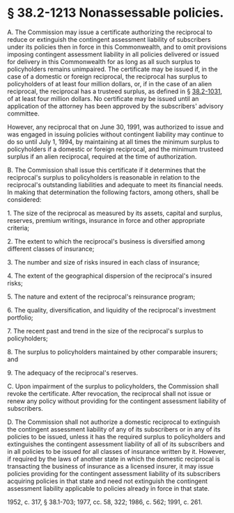 # § 38.2-1213 Nonassessable policies.

<p>A. The Commission may issue a certificate authorizing the reciprocal to reduce or extinguish the contingent assessment liability of subscribers under its policies then in force in this Commonwealth, and to omit provisions imposing contingent assessment liability in all policies delivered or issued for delivery in this Commonwealth for as long as all such surplus to policyholders remains unimpaired. The certificate may be issued if, in the case of a domestic or foreign reciprocal, the reciprocal has surplus to policyholders of at least four million dollars, or, if in the case of an alien reciprocal, the reciprocal has a trusteed surplus, as defined in § <a href='http://law.lis.virginia.gov/vacode/38.2-1031/'>38.2-1031</a>, of at least four million dollars. No certificate may be issued until an application of the attorney has been approved by the subscribers' advisory committee.</p><p>However, any reciprocal that on June 30, 1991, was authorized to issue and was engaged in issuing policies without contingent liability may continue to do so until July 1, 1994, by maintaining at all times the minimum surplus to policyholders if a domestic or foreign reciprocal, and the minimum trusteed surplus if an alien reciprocal, required at the time of authorization.</p><p>B. The Commission shall issue this certificate if it determines that the reciprocal's surplus to policyholders is reasonable in relation to the reciprocal's outstanding liabilities and adequate to meet its financial needs. In making that determination the following factors, among others, shall be considered:</p><p>1. The size of the reciprocal as measured by its assets, capital and surplus, reserves, premium writings, insurance in force and other appropriate criteria;</p><p>2. The extent to which the reciprocal's business is diversified among different classes of insurance;</p><p>3. The number and size of risks insured in each class of insurance;</p><p>4. The extent of the geographical dispersion of the reciprocal's insured risks;</p><p>5. The nature and extent of the reciprocal's reinsurance program;</p><p>6. The quality, diversification, and liquidity of the reciprocal's investment portfolio;</p><p>7. The recent past and trend in the size of the reciprocal's surplus to policyholders;</p><p>8. The surplus to policyholders maintained by other comparable insurers; and</p><p>9. The adequacy of the reciprocal's reserves.</p><p>C. Upon impairment of the surplus to policyholders, the Commission shall revoke the certificate. After revocation, the reciprocal shall not issue or renew any policy without providing for the contingent assessment liability of subscribers.</p><p>D. The Commission shall not authorize a domestic reciprocal to extinguish the contingent assessment liability of any of its subscribers or in any of its policies to be issued, unless it has the required surplus to policyholders and extinguishes the contingent assessment liability of all of its subscribers and in all policies to be issued for all classes of insurance written by it. However, if required by the laws of another state in which the domestic reciprocal is transacting the business of insurance as a licensed insurer, it may issue policies providing for the contingent assessment liability of its subscribers acquiring policies in that state and need not extinguish the contingent assessment liability applicable to policies already in force in that state.</p><p>1952, c. 317, § 38.1-703; 1977, cc. 58, 322; 1986, c. 562; 1991, c. 261.</p>